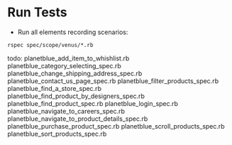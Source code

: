 # Run Tests

* Run all elements recording scenarios:

```
rspec spec/scope/venus/*.rb 
```

todo:
planetblue_add_item_to_whishlist.rb
planetblue_category_selecting_spec.rb
planetblue_change_shipping_address_spec.rb
planetblue_contact_us_page_spec.rb
planetblue_filter_products_spec.rb
planetblue_find_a_store_spec.rb
planetblue_find_product_by_designers_spec.rb
planetblue_find_product_spec.rb
planetblue_login_spec.rb
planetblue_navigate_to_careers_spec.rb
planetblue_navigate_to_product_details_spec.rb
planetblue_purchase_product_spec.rb
planetblue_scroll_products_spec.rb
planetblue_sort_products_spec.rb
